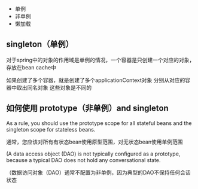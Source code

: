 - 单例
- 非单例
- 懒加载

## singleton（单例）
对于spring中的对象的作用域是单例的情况，一个容器是只创建一个对应的对象，存放在bean cache中

如果创建了多个容器，就是创建了多个applicationContext对象 分别从对应的容器中取出同名对象
这些对象是不同的

## 如何使用 prototype（非单例）and singleton

As a rule, you should use the prototype scope for all stateful beans and the singleton scope for stateless beans.

通常，您应该对所有有状态bean使用原型范围，对无状态bean使用单例范围

(A data access object (DAO) is not typically configured as a prototype, because a typical DAO does not hold any conversational state.

（数据访问对象（DAO）通常不配置为非单例，因为典型的DAO不保持任何会话状态